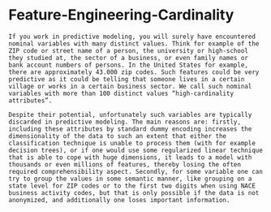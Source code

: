 # Feature-Engineering-Cardinality

    If you work in predictive modeling, you will surely have encountered nominal variables with many distinct values. Think for example of the ZIP code or street name of a person, the university or high-school they studied at, the sector of a business, or even family names or bank account numbers of persons. In the United States for example, there are approximately 43.000 zip codes. Such features could be very predictive as it could be telling that someone lives in a certain village or works in a certain business sector. We call such nominal variables with more than 100 distinct values “high-cardinality attributes”.

    Despite their potential, unfortunately such variables are typically discarded in predictive modeling. The main reasons are: firstly, including these attributes by standard dummy encoding increases the dimensionality of the data to such an extent that either the classification technique is unable to process them (with for example decision trees), or if one would use some regularized linear technique that is able to cope with huge dimensions, it leads to a model with thousands or even millions of features, thereby losing the often required comprehensibility aspect. Secondly, for some variable one can try to group the values in some semantic manner, like grouping on a state level for ZIP codes or to the first two digits when using NACE business activity codes, but that is only possible if the data is not anonymized, and additionally one loses important information.
